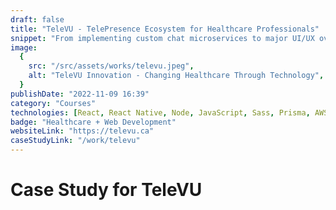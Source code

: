 ```yaml
---
draft: false
title: "TeleVU - TelePresence Ecosystem for Healthcare Professionals"
snippet: "From implementing custom chat microservices to major UI/UX overhauls, we helped TeleVU innovate in the health care sector."
image:
  {
    src: "/src/assets/works/televu.jpeg",
    alt: "TeleVU Innovation - Changing Healthcare Through Technology",
  }
publishDate: "2022-11-09 16:39"
category: "Courses"
technologies: [React, React Native, Node, JavaScript, Sass, Prisma, AWS]
badge: "Healthcare + Web Development"
websiteLink: "https://televu.ca"
caseStudyLink: "/work/televu"
---
```


# Case Study for TeleVU